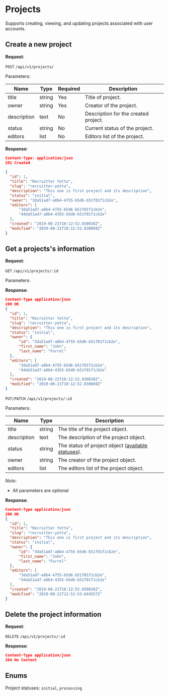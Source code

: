# Projects
Supports creating, viewing, and updating projects associated with user accounts.

## Create a new project

**Request**:

`POST` `/api/v1/projects/`

Parameters:

Name       | Type   | Required | Description
-----------|--------|----------|------------
title      | string | Yes      | Title of project.
owner      | string | Yes      | Creator of the project.
description| text   | No       | Description for the created project.
status     | string | No       | Current status of the project.
editors    | list   | No       | Editors list of the project.


**Response**:


```json
Content-Type: application/json
201 Created
   
{
  "id": 1,
  "title": "Recruitter Yotta",
  "slug": "recruitter-yotta",
  "description": "This one is first project and its description",
  "status": "initial",
  "owner": "3da51ad7-a8b4-4755-b5d6-b51f01f1cb2e",
  "editors": [
      "3da51ad7-a8b4-4755-b5d6-b51f01f1cb2e",
      "44da51ad7-a8b4-4355-b5d6-b51f01f1cb2e"
  ],
  "created": "2019-08-21T10:12:52.030038Z",
  "modified": "2019-08-21T10:12:52.030069Z"
}
```


## Get a projects's information

**Request**:

`GET` `/api/v1/projects/:id`

Parameters:

**Response**:

```json
Content-Type application/json
200 OK
{
  "id": 1,
  "title": "Recruitter Yotta",
  "slug": "recruitter-yotta",
  "description": "This one is first project and its description",
  "status": "initial",
  "owner": {
      "id": "3da51ad7-a8b4-4755-b5d6-b51f01f1cb2e",
      "first_name": "John",
      "last_name": "Farrel"
  },
  "editors": [
      "3da51ad7-a8b4-4755-b5d6-b51f01f1cb2e",
      "44da51ad7-a8b4-4355-b5d6-b51f01f1cb2e"
  ],
  "created": "2019-08-21T10:12:52.030038Z",
  "modified": "2019-08-21T10:12:52.030069Z"
}
```

`PUT/PATCH` `/api/v1/projects/:id`

Parameters:

Name       | Type   | Description
-----------|--------|---
title      | string | The title of the project object.
description| text   | The description of the project object.
status     | string | The status of project object ([available statuses](#enums)).
owner      | string | The creator of the project object.
editors    | list   | The editors list of the project object.



*Note:*

- All parameters are optional

**Response**:

```json
Content-Type application/json
200 OK
{
  "id": 1,
  "title": "Recruitter Yotta",
  "slug": "recruitter-yotta",
  "description": "This one is first project and its description",
  "status": "initial",
  "owner": {
      "id": "3da51ad7-a8b4-4755-b5d6-b51f01f1cb2e",
      "first_name": "John",
      "last_name": "Farrel"
  },
  "editors": [
      "3da51ad7-a8b4-4755-b5d6-b51f01f1cb2e",
      "44da51ad7-a8b4-4355-b5d6-b51f01f1cb2e"
  ],
  "created": "2019-08-21T10:12:52.030038Z",
  "modified": "2019-08-21T12:51:53.644557Z"
}
```

## Delete the project information

**Request**:

`DELETE` `/api/v1/projects/:id`

**Response**:

```json
Content-Type application/json
204 No Content
```


## Enums
Project statuses: `initial`, `processing`
